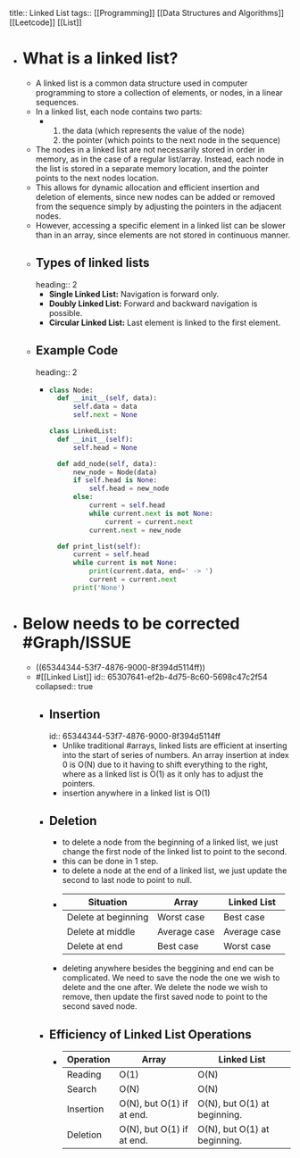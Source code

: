 title:: Linked List
tags:: [[Programming]] [[Data Structures and Algorithms]] [[Leetcode]] [[List]]

- # What is a linked list?
	- A linked list is a common data structure used in computer programming to store a collection of elements, or nodes, in a linear sequences.
	- In a linked list, each node contains two parts:
		- 1. the data (which represents the value of the node)
		  2. the pointer (which points to the next node in the sequence)
	- The nodes in a linked list are not necessarily stored in order in memory, as in the case of a regular list/array. Instead, each node in the list is stored in a separate memory location, and the pointer points to the next nodes location.
	- This allows for dynamic allocation and efficient insertion and deletion of elements, since new nodes can be added or removed from the sequence simply by adjusting the pointers in the adjacent nodes.
	- However, accessing a specific element in a linked list can be slower than in an array, since elements are not stored in continuous manner.
	- ## Types of linked lists
	  heading:: 2
		- **Single Linked List:** Navigation is forward only.
		- **Doubly Linked List:** Forward and backward navigation is possible.
		- **Circular Linked List:** Last element is linked to the first element.
	- ## Example Code
	  heading:: 2
		- ```python
		  class Node:
		    def __init__(self, data):
		        self.data = data
		        self.next = None
		  
		  class LinkedList:
		    def __init__(self):
		        self.head = None
		  
		    def add_node(self, data):
		        new_node = Node(data)
		        if self.head is None:
		            self.head = new_node
		        else:
		            current = self.head
		            while current.next is not None:
		                current = current.next
		            current.next = new_node
		  
		    def print_list(self):
		        current = self.head
		        while current is not None:
		            print(current.data, end=' -> ')
		            current = current.next
		        print('None')
		  
		  ```
- # Below needs to be corrected #Graph/ISSUE
	- ((65344344-53f7-4876-9000-8f394d5114ff))
	- #[[Linked List]]
	  id:: 65307641-ef2b-4d75-8c60-5698c47c2f54
	  collapsed:: true
		- ## Insertion
		  id:: 65344344-53f7-4876-9000-8f394d5114ff
			- Unlike traditional #arrays, linked lists are efficient at inserting into the start of series of numbers. An array insertion at index 0 is O(N) due to it having to shift everything to the right, where as a linked list is O(1) as it only has to adjust the pointers.
			- insertion anywhere in a linked list is O(1)
		- ## Deletion
			- to delete a node from the beginning of a linked list, we just change the first node of the linked list to point to the second.
			- this can be done in 1 step.
			- to delete a node at the end of a linked list, we just update the second to last node to point to null.
			- | Situation | Array | Linked List |
			  | --- | --- | --- |
			  | Delete at beginning | Worst case | Best case |
			  | Delete at middle | Average case | Average case |
			  | Delete at end | Best case | Worst case |
			- deleting anywhere besides the beggining and end can be complicated. We need to save the node the one we wish to delete and the one after. We delete the node we wish to remove, then update the first saved node to point to the second saved node.
		- ## Efficiency of Linked List Operations
			- | Operation | Array | Linked List |
			  | --- | --- | --- |
			  | Reading | O(1) | O(N) |
			  | Search | O(N) | O(N) |
			  | Insertion | O(N), but O(1) if at end. | O(N), but O(1) at beginning. |
			  | Deletion | O(N), but O(1) if at end. | O(N), but O(1) at beginning. |